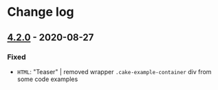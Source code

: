 # Change log

## [4.2.0](https://github.com/cake-hub/web-css_framework/tree/v4.2.0) - 2020-08-27

### Fixed

* `HTML`: "Teaser" | removed wrapper `.cake-example-container` div from some code examples
